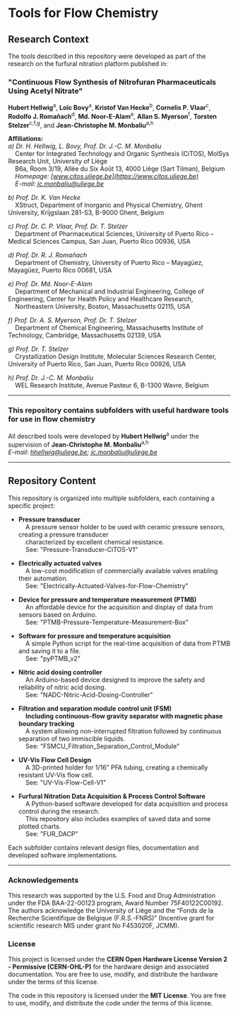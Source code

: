 # Tools for Flow Chemistry

## Research Context

The tools described in this repository were developed as part of the research on the furfural nitration platform published in:

### **"Continuous Flow Synthesis of Nitrofuran Pharmaceuticals Using Acetyl Nitrate"**

**Hubert Hellwig**<sup>a</sup>, **Loïc Bovy**<sup>a</sup>, **Kristof Van Hecke**<sup>b</sup>, **Cornelis P. Vlaar**<sup>c</sup>, **Rodolfo J. Romañach**<sup>d</sup>, **Md. Noor-E-Alam**<sup>e</sup>, **Allan S. Myerson**<sup>f</sup>, **Torsten Stelzer**<sup>c,f,g</sup>, and **Jean-Christophe M. Monbaliu**<sup>a,h</sup>

**Affiliations:**  
*a) Dr. H. Hellwig, L. Bovy, Prof. Dr. J.-C. M. Monbaliu*  
&nbsp;&nbsp;&nbsp; Center for Integrated Technology and Organic Synthesis (CiTOS), MolSys Research Unit, University of Liège  
&nbsp;&nbsp;&nbsp; B6a, Room 3/19, Allée du Six Août 13, 4000 Liège (Sart Tilman), Belgium  
&nbsp;&nbsp;&nbsp; *Homepage: [www.citos.uliege.be](https://www.citos.uliege.be)*  
&nbsp;&nbsp;&nbsp; *E-mail: [jc.monbaliu@uliege.be](mailto:jc.monbaliu@uliege.be)*

*b) Prof. Dr. K. Van Hecke*  
&nbsp;&nbsp;&nbsp; XStruct, Department of Inorganic and Physical Chemistry, Ghent University, Krijgslaan 281-S3, B-9000 Ghent, Belgium  

*c) Prof. Dr. C. P. Vlaar, Prof. Dr. T. Stelzer*  
&nbsp;&nbsp;&nbsp; Department of Pharmaceutical Sciences, University of Puerto Rico – Medical Sciences Campus, San Juan, Puerto Rico 00936, USA  

*d) Prof. Dr. R. J. Romañach*  
&nbsp;&nbsp;&nbsp; Department of Chemistry, University of Puerto Rico – Mayagüez, Mayagüez, Puerto Rico 00681, USA  

*e) Prof. Dr. Md. Noor-E-Alam*  
&nbsp;&nbsp;&nbsp; Department of Mechanical and Industrial Engineering, College of Engineering, Center for Health Policy and Healthcare Research,<br> 
&nbsp;&nbsp;&nbsp; Northeastern University, Boston, Massachusetts 02115, USA  

*f) Prof. Dr. A. S. Myerson, Prof. Dr. T. Stelzer*  
&nbsp;&nbsp;&nbsp; Department of Chemical Engineering, Massachusetts Institute of Technology, Cambridge, Massachusetts 02139, USA  

*g) Prof. Dr. T. Stelzer*  
&nbsp;&nbsp;&nbsp; Crystallization Design Institute, Molecular Sciences Research Center, University of Puerto Rico, San Juan, Puerto Rico 00926, USA  

*h) Prof. Dr. J.-C. M. Monbaliu*  
&nbsp;&nbsp;&nbsp; WEL Research Institute, Avenue Pasteur 6, B-1300 Wavre, Belgium  

---

### This repository contains subfolders with useful hardware tools for use in flow chemistry

All described tools were developed by **Hubert Hellwig**<sup>a</sup> under the supervision of **Jean-Christophe M. Monbaliu**<sup>a,h</sup> <br>
*E-mail: [hhellwig@uliege.be](mailto:hhellwig@uliege.be); [jc.monbaliu@uliege.be](mailto:jc.monbaliu@uliege.be)*

---

## **Repository Content**
This repository is organized into multiple subfolders, each containing a specific project:

- **Pressure transducer** <br> 
&nbsp;&nbsp;&nbsp; A pressure sensor holder to be used with ceramic pressure sensors, creating a pressure transducer <br>
&nbsp;&nbsp;&nbsp; characterized by excellent chemical resistance. <br> 
&nbsp;&nbsp;&nbsp; See: "Pressure-Transducer-CiTOS-V1"

- **Electrically actuated valves** <br> 
&nbsp;&nbsp;&nbsp; A low-cost modification of commercially available valves enabling their automation. <br> 
&nbsp;&nbsp;&nbsp; See: "Electrically-Actuated-Valves-for-Flow-Chemistry"

- **Device for pressure and temperature measurement (PTMB)** <br> 
&nbsp;&nbsp;&nbsp; An affordable device for the acquisition and display of data from sensors based on Arduino. <br> 
&nbsp;&nbsp;&nbsp; See: "PTMB-Pressure-Temperature-Measurement-Box"

- **Software for pressure and temperature acquisition** <br> 
&nbsp;&nbsp;&nbsp; A simple Python script for the real-time acquisition of data from PTMB and saving it to a file. <br> 
&nbsp;&nbsp;&nbsp; See: "pyPTMB_v2"

- **Nitric acid dosing controller** <br>
&nbsp;&nbsp;&nbsp; An Arduino-based device designed to improve the safety and reliability of nitric acid dosing. <br> 
&nbsp;&nbsp;&nbsp; See: "NADC-Nitric-Acid-Dosing-Controller" <br>

- **Filtration and separation module control unit (FSM)** <br>
&nbsp;&nbsp;&nbsp; **Including continuous-flow gravity separator with magnetic phase boundary tracking** <br>
&nbsp;&nbsp;&nbsp; A system allowing non-interrupted filtration followed by continuous separation of two immiscible liquids. <br>
&nbsp;&nbsp;&nbsp; See: "FSMCU_Filtration_Separation_Control_Module" <br>

- **UV-Vis Flow Cell Design** <br>
&nbsp;&nbsp;&nbsp; A 3D-printed holder for 1/16” PFA tubing, creating a chemically resistant UV-Vis flow cell. <br> 
&nbsp;&nbsp;&nbsp; See: "UV-Vis-Flow-Cell-V1" <br>

- **Furfural Nitration Data Acquisition & Process Control Software** <br>
&nbsp;&nbsp;&nbsp; A Python-based software developed for data acquisition and process control during the research. <br>
&nbsp;&nbsp;&nbsp; This repository also includes examples of saved data and some plotted charts. <br>
&nbsp;&nbsp;&nbsp; See: "FUR_DACP" <br>

Each subfolder contains relevant design files, documentation and developed software implementations.

---

### Acknowledgements
This research was supported by the U.S. Food and Drug Administration under the FDA BAA-22-00123 program, Award Number 75F40122C00192. The authors acknowledge the University of Liège and the “Fonds de la Recherche Scientifique de Belgique (F.R.S.-FNRS)” (Incentive grant for scientific research MIS under grant No F453020F, JCMM).

### License

This project is licensed under the **CERN Open Hardware License Version 2 - Permissive (CERN-OHL-P)** for the hardware design and associated documentation. You are free to use, modify, and distribute the hardware under the terms of this license.

The code in this repository is licensed under the **MIT License**. You are free to use, modify, and distribute the code under the terms of this license.
